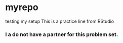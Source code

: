 # myrepo
testing my setup
This is a practice line from RStudio
### I a do not have a partner for this problem set.
